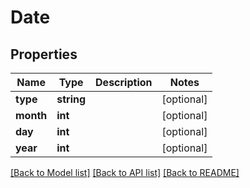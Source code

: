 # Date

## Properties
Name | Type | Description | Notes
------------ | ------------- | ------------- | -------------
**type** | **string** |  | [optional] 
**month** | **int** |  | [optional] 
**day** | **int** |  | [optional] 
**year** | **int** |  | [optional] 

[[Back to Model list]](../README.md#documentation-for-models) [[Back to API list]](../README.md#documentation-for-api-endpoints) [[Back to README]](../README.md)


